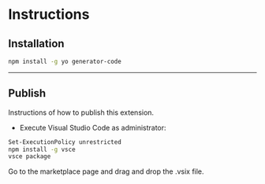 # Instructions

## Installation

```sh
npm install -g yo generator-code
```

---

## Publish

Instructions of how to publish this extension.

* Execute Visual Studio Code as administrator:

```sh
Set-ExecutionPolicy unrestricted
npm install -g vsce
vsce package
```

Go to the marketplace page and drag and drop the .vsix file.
